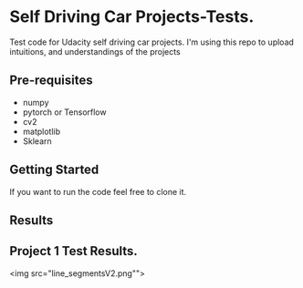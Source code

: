 # Self Driving Car Projects-Tests.

Test code for Udacity self driving car projects. I'm using this repo to upload intuitions, and understandings of the projects 


Pre-requisites
--------------

* numpy
* pytorch or Tensorflow
* cv2
* matplotlib
* Sklearn

Getting Started
---------------
If you want to run the code feel free to clone it.

Results
-------
Project 1 Test Results.
-----
<img src="line_segmentsV2.png"">

